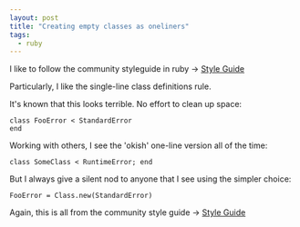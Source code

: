 ```yaml
---
layout: post
title: "Creating empty classes as oneliners"
tags:
  - ruby
---
```


I like to follow the community styleguide in ruby -> [Style Guide](https://github.com/bbatsov/ruby-style-guide)

Particularly, I like the single-line class definitions rule.

It's known that this looks terrible. No effort to clean up space:

```
class FooError < StandardError
end
```


Working with others, I see the 'okish' one-line version all of the time: 

```
class SomeClass < RuntimeError; end
```


But I always give a silent nod to anyone that I see using the simpler choice:

```
FooError = Class.new(StandardError) 
```

Again, this is all from the community style guide -> [Style Guide](https://github.com/bbatsov/ruby-style-guide)

